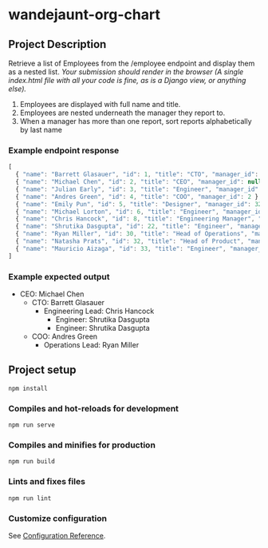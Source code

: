 # wandejaunt-org-chart

## Project Description

Retrieve a list of Employees from the /employee endpoint and display them as a nested list.
*Your submission should render in the browser (A single index.html file with all your code is fine, as is a Django view, or anything else).*

<ol>
  <li> Employees are displayed with full name and title. </li>
  <li> Employees are nested underneath the manager they report to. </li>
  <li> When a manager has more than one report, sort reports alphabetically by last name </li>
</ol>

### Example endpoint response

```javascript
[
  { "name": "Barrett Glasauer", "id": 1, "title": "CTO", "manager_id": 2 },
  { "name": "Michael Chen", "id": 2, "title": "CEO", "manager_id": null },
  { "name": "Julian Early", "id": 3, "title": "Engineer", "manager_id": 8 },
  { "name": "Andres Green", "id": 4, "title": "COO", "manager_id": 2 }, 
  { "name": "Emily Pun", "id": 5, "title": "Designer", "manager_id": 32 },
  { "name": "Michael Lorton", "id": 6, "title": "Engineer", "manager_id": 8 },
  { "name": "Chris Hancock", "id": 8, "title": "Engineering Manager", "manager_id": 1 },
  { "name": "Shrutika Dasgupta", "id": 22, "title": "Engineer", "manager_id": 8 },
  { "name": "Ryan Miller", "id": 30, "title": "Head of Operations", "manager_id": 4 },
  { "name": "Natasha Prats", "id": 32, "title": "Head of Product", "manager_id": 2 },
  { "name": "Mauricio Aizaga", "id": 33, "title": "Engineer", "manager_id": 8 }
]
```

### Example expected output

<ul>
    <li> CEO: Michael Chen
        <ul>
            <li>CTO: Barrett Glasauer
                <ul>
                    <li> Engineering Lead: Chris Hancock
                        <ul>
                            <li> Engineer: Shrutika Dasgupta</li>
                            <li> Engineer: Shrutika Dasgupta</li>
                        </ul>
                    </li>
                </ul>
            </li>
            <li>COO: Andres Green
                <ul>
                    <li>Operations Lead: Ryan Miller</li>
                </ul>
            </li>
        </ul>
    </li>
</ul>

## Project setup

```
npm install
```

### Compiles and hot-reloads for development

```
npm run serve
```

### Compiles and minifies for production

```
npm run build
```

### Lints and fixes files

```
npm run lint
```

### Customize configuration

See [Configuration Reference](https://cli.vuejs.org/config/).
